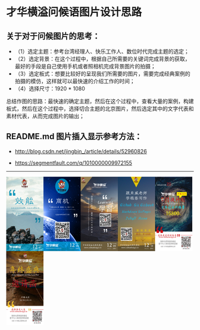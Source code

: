 
# 才华横溢问候语图片设计思路

## 关于对于问候图片的思考：
- （1）选定主题：参考台湾经理人、快乐工作人、数位时代完成主题的选定；
- （2）选定背景：在这个过程中，根据自己所需要的关键词完成背景的获取，最好的手段是自己使用手机或者照相机完成背景图片的拍摄；
- （3）选定板式：想要比较好的呈现我们所需要的图片，需要完成经典案例的拍摄的模仿，这样就可以最快速的介绍工作的时间；
- （4）选择尺寸：1920 * 1080

总结作图的思路：最快速的确定主题，然后在这个过程中，查看大量的案例，构建板式，然后在这个过程中，选择切合主题的北京图片，然后选定其中的文字代表和素材代表，从而完成图片的输出；

## README.md 图片插入显示参考方法：
- http://blog.csdn.net/jingbin_/article/details/52960826
<!-- <div align=center><img width="150" height="150" src="http://img.blog.csdn.net/20161028230559575"/></div> -->

- https://segmentfault.com/q/1010000009972155

<!-- <img src='http://img2.imgtn.bdimg.com/it/u=4076814747,12025271&fm=26&gp=0.jpg' align='right' style=' width:300px;height:100 px'/>

<img src='http://img2.imgtn.bdimg.com/it/u=4076814747,12025271&fm=26&gp=0.jpg' style='float:right; width:300px;height:100 px'/ -->

---
<img src="https://github.com/shenzhoudance/caihuahengyiIMG/blob/master/20171207%E6%AF%8F%E6%97%A5%E6%A0%BC%E8%A8%80-%E6%95%88%E8%83%BD.jpg" align='left' width="100" height="200" alt="20171207"/>

<img src="https://github.com/shenzhoudance/caihuahengyiIMG/blob/master/20171208%E6%AF%8F%E6%97%A5%E6%A0%BC%E8%A8%80-%E5%95%86%E6%9C%BA.jpg" align='left' width="100" height="200" alt="20171208"/>

<img src="https://github.com/shenzhoudance/caihuahengyiIMG/blob/master/20171209%E6%AF%8F%E6%97%A5%E6%A0%BC%E8%A8%80-%E5%AD%A6%E4%B9%A0.jpg" align='left' width="100" height="200" alt="20171209"/>

<img src="https://github.com/shenzhoudance/caihuahengyiIMG/blob/master/20171210%E8%90%A5%E9%94%80%E5%AE%A3%E4%BC%A0-%E5%86%99%E4%BD%9C.jpg" align='left' width="100" height="200" alt="20171210"/>

<img src="https://github.com/shenzhoudance/caihuahengyiIMG/blob/master/20171211%E9%97%A8%E5%BE%92%E8%AE%A1%E5%88%92-%E5%9F%B9%E8%AE%AD.jpg" align='left' width="100" height="200" alt="20171211"/>

<img src="https://github.com/shenzhoudance/caihuahengyiIMG/blob/master/20171212%E8%B7%A8%E5%B9%B4%E6%BC%94%E8%AE%B2-%E5%88%86%E4%BA%AB.jpg" align='left' width="100" height="200" alt="20171212"/>
